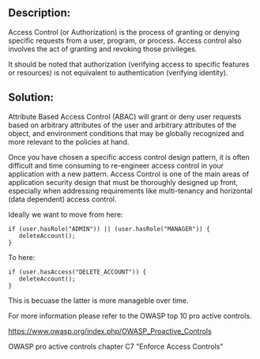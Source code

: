## Description:

Access Control (or Authorization) is the process of granting or denying specific requests from a user, 
program, or process. Access control also involves the act of granting and revoking those privileges.

It should be noted that authorization (verifying access to specific features or resources) is not equivalent
to authentication (verifying identity).  

## Solution:

Attribute Based Access Control (ABAC) will grant or deny user requests based on arbitrary 
attributes of the user and arbitrary attributes of the object, and environment conditions 
that may be globally recognized and more relevant to the policies at hand. 

Once you have chosen a specific access control design pattern, it is often difficult and time
consuming to re-engineer access control in your application with a new pattern. Access Control is
one of the main areas of application security design that must be thoroughly designed up front, 
especially when addressing requirements like multi-tenancy and horizontal (data dependent) access control. 


Ideally we want to move from here:
```
if (user.hasRole("ADMIN")) || (user.hasRole("MANAGER")) {
   deleteAccount();
}
```

To here:

```
if (user.hasAccess("DELETE_ACCOUNT")) {
   deleteAccount();
}
```

This is becuase the latter is more manageble over time.

For more information please refer to the OWASP top 10 pro active controls.

https://www.owasp.org/index.php/OWASP_Proactive_Controls

OWASP pro active controls chapter C7 "Enforce Access Controls"

